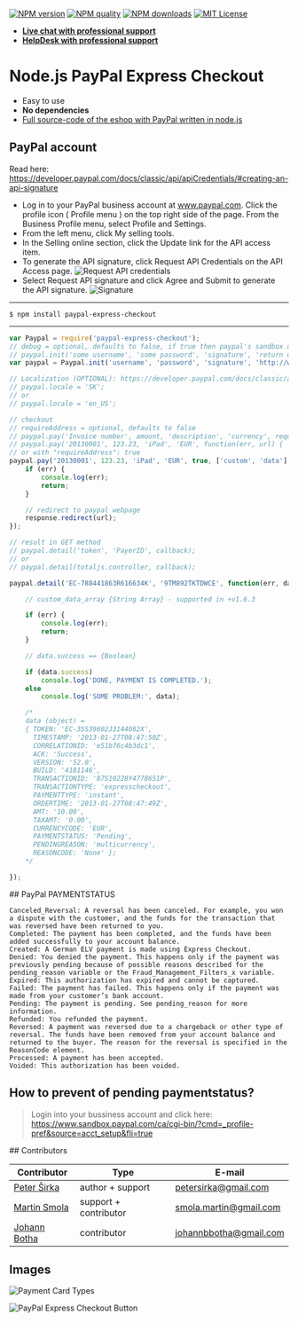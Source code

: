 [![NPM version][npm-version-image]][npm-url] [![NPM quality][npm-quality]](http://packagequality.com/#?package=total.js) [![NPM downloads][npm-downloads-image]][npm-url] [![MIT License][license-image]][license-url]

- [__Live chat with professional support__](https://messenger.totaljs.com)
- [__HelpDesk with professional support__](https://helpdesk.totaljs.com)

Node.js PayPal Express Checkout
===============================

* Easy to use
* __No dependencies__
* [Full source-code of the eshop with PayPal written in node.js](http://www.totaljs.com/eshop/)

PayPal account
--------------

Read here: <https://developer.paypal.com/docs/classic/api/apiCredentials/#creating-an-api-signature>

- Log in to your PayPal business account at www.paypal.com. Click the profile icon ( Profile menu ) on the top right side of the page. From the Business Profile menu, select Profile and Settings.
- From the left menu, click My selling tools.
- In the Selling online section, click the Update link for the API access item.
- To generate the API signature, click Request API Credentials on the API Access page. ![Request API credentials](https://www.paypalobjects.com/webstatic/en_US/developer/docs/api/classicApiCerts/requestApiCreds.png)
- Select Request API signature and click Agree and Submit to generate the API signature. ![Signature](https://www.paypalobjects.com/webstatic/en_US/developer/docs/api/classicApiCerts/signatureCredentials.png)

***

```text
$ npm install paypal-express-checkout
```

***

```javascript
var Paypal = require('paypal-express-checkout');
// debug = optional, defaults to false, if true then paypal's sandbox url is used
// paypal.init('some username', 'some password', 'signature', 'return url', 'cancel url', debug);
var paypal = Paypal.init('username', 'password', 'signature', 'http://www.example.com/return', 'http://www.example.com/cancel', true);

// Localization (OPTIONAL): https://developer.paypal.com/docs/classic/api/locale_codes/
// paypal.locale = 'SK';
// or
// paypal.locale = 'en_US';

// checkout
// requireAddress = optional, defaults to false
// paypal.pay('Invoice number', amount, 'description', 'currency', requireAddress, customData, callback);
// paypal.pay('20130001', 123.23, 'iPad', 'EUR', function(err, url) {
// or with "requireAddress": true
paypal.pay('20130001', 123.23, 'iPad', 'EUR', true, ['custom', 'data'], function(err, url) {
	if (err) {
		console.log(err);
		return;
	}

	// redirect to paypal webpage
	response.redirect(url);
});

// result in GET method
// paypal.detail('token', 'PayerID', callback);
// or
// paypal.detail(totaljs.controller, callback);

paypal.detail('EC-788441863R616634K', '9TM892TKTDWCE', function(err, data, invoiceNumber, price, custom_data_array) {

	// custom_data_array {String Array} - supported in +v1.6.3

	if (err) {
		console.log(err);
		return;
	}

	// data.success == {Boolean}

	if (data.success)
		console.log('DONE, PAYMENT IS COMPLETED.');
	else
		console.log('SOME PROBLEM:', data);

	/*
	data (object) =
	{ TOKEN: 'EC-35S39602J3144082X',
	  TIMESTAMP: '2013-01-27T08:47:50Z',
	  CORRELATIONID: 'e51b76c4b3dc1',
	  ACK: 'Success',
	  VERSION: '52.0',
	  BUILD: '4181146',
	  TRANSACTIONID: '87S10228Y4778651P',
	  TRANSACTIONTYPE: 'expresscheckout',
	  PAYMENTTYPE: 'instant',
	  ORDERTIME: '2013-01-27T08:47:49Z',
	  AMT: '10.00',
	  TAXAMT: '0.00',
	  CURRENCYCODE: 'EUR',
	  PAYMENTSTATUS: 'Pending',
	  PENDINGREASON: 'multicurrency',
	  REASONCODE: 'None' };
	*/

});

```

## PayPal PAYMENTSTATUS

```
Canceled_Reversal: A reversal has been canceled. For example, you won a dispute with the customer, and the funds for the transaction that was reversed have been returned to you.
Completed: The payment has been completed, and the funds have been added successfully to your account balance.
Created: A German ELV payment is made using Express Checkout.
Denied: You denied the payment. This happens only if the payment was previously pending because of possible reasons described for the pending_reason variable or the Fraud_Management_Filters_x variable.
Expired: This authorization has expired and cannot be captured.
Failed: The payment has failed. This happens only if the payment was made from your customer’s bank account.
Pending: The payment is pending. See pending_reason for more information.
Refunded: You refunded the payment.
Reversed: A payment was reversed due to a chargeback or other type of reversal. The funds have been removed from your account balance and returned to the buyer. The reason for the reversal is specified in the ReasonCode element.
Processed: A payment has been accepted.
Voided: This authorization has been voided.
```

## How to prevent of pending paymentstatus?

> Login into your bussiness account and click here: https://www.sandbox.paypal.com/ca/cgi-bin/?cmd=_profile-pref&source=acct_setup&fli=true

## Contributors

| Contributor | Type | E-mail |
|-------------|------|--------|
| [Peter Širka](https://www.petersirka.eu) | author + support | <petersirka@gmail.com> |
| [Martin Smola](https://github.com/molda) | support + contributor | <smola.martin@gmail.com> |
| [Johann Botha](https://github.com/johannbotha) | contributor | <johannbbotha@gmail.com> |

## Images

![Payment Card Types](https://www.paypalobjects.com/webstatic/en_US/i/buttons/cc-badges-ppmcvdam.png)

![PayPal Express Checkout Button](https://www.paypalobjects.com/webstatic/en_US/i/btn/png/gold-pill-paypalcheckout-34px.png)

[license-image]: https://img.shields.io/badge/license-MIT-blue.svg?style=flat
[license-url]: license.txt

[npm-url]: https://npmjs.org/package/total.js
[npm-version-image]: https://img.shields.io/npm/v/total.js.svg?style=flat
[npm-downloads-image]: https://img.shields.io/npm/dm/total.js.svg?style=flat
[npm-quality]: http://npm.packagequality.com/shield/total.js.svg
